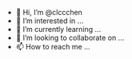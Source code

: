 - 👋 Hi, I’m @clccchen
- 👀 I’m interested in ...
- 🌱 I’m currently learning ...
- 💞️ I’m looking to collaborate on ...
- 📫 How to reach me ...

<!---
clccchen/clccchen is a ✨ special ✨ repository because its `README.md` (this file) appears on your GitHub profile.
You can click the Preview link to take a look at your changes.
--->
